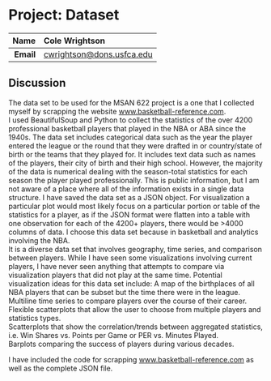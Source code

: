 Project: Dataset
==============================

| **Name**  | Cole Wrightson  |
|----------:|:-------------|
| **Email** | cwrightson@dons.usfca.edu |

## Discussion ##

The data set to be used for the MSAN 622 project is a one that I collected myself by scrapping the website www.basketball-reference.com.   
I used BeautifulSoup and Python to collect the statistics of the over 4200 professional basketball players that played in the NBA or ABA since the 1940s.
The data set includes categorical data such as the year the player entered the league or the round that they were drafted in or country/state of birth or the teams that they played for.
It includes text data such as names of the players, their city of birth and their high school.
However, the majority of the data is numerical dealing with the season-total statistics for each season the player played professionally.
This is public information, but I am not aware of a place where all of the information exists in a single data structure.
I have saved the data set as a JSON object. For visualization a particular plot would most likely focus on a particular portion or table of the statistics for a player, as if the JSON format were flatten into a table with one observation for each of the 4200+ players, there would be >4000 columns of data.
I choose this data set because in basketball and analytics involving the NBA.  
It is a diverse data set that involves geography, time series, and comparison between players.
While I have seen some visualizations involving current players, I have never seen anything that attempts to compare via visualization players that did not play at the same time.
Potential visualization ideas for this data set include: A map of the birthplaces of all NBA players that can be subset but the time there were in the league.  
Multiline time series to compare players over the course of their career.  
Flexible scatterplots that allow the user to choose from multiple players and statistics types.  
Scatterplots that show the correlation/trends between aggregated statistics, i.e. Win Shares vs. Points per Game or PER vs. Minutes Played.  
Barplots comparing the success of players during various decades.  
  
I have included the code for scrapping www.basketball-reference.com as well as the complete JSON file.


